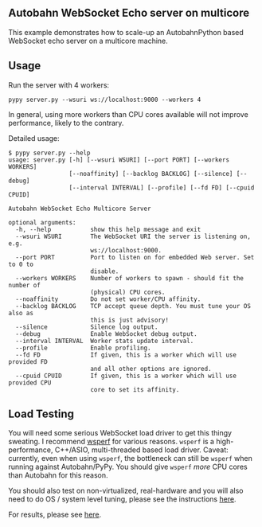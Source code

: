 ## Autobahn WebSocket Echo server on multicore

This example demonstrates how to scale-up an AutobahnPython based WebSocket echo server on a multicore machine.

## Usage

Run the server with 4 workers:

	pypy server.py --wsuri ws://localhost:9000 --workers 4

In general, using more workers than CPU cores available will not improve performance, likely to the contrary.

Detailed usage:

	$ pypy server.py --help
	usage: server.py [-h] [--wsuri WSURI] [--port PORT] [--workers WORKERS]
	                 [--noaffinity] [--backlog BACKLOG] [--silence] [--debug]
	                 [--interval INTERVAL] [--profile] [--fd FD] [--cpuid CPUID]

	Autobahn WebSocket Echo Multicore Server

	optional arguments:
	  -h, --help           show this help message and exit
	  --wsuri WSURI        The WebSocket URI the server is listening on, e.g.
	                       ws://localhost:9000.
	  --port PORT          Port to listen on for embedded Web server. Set to 0 to
	                       disable.
	  --workers WORKERS    Number of workers to spawn - should fit the number of
	                       (physical) CPU cores.
	  --noaffinity         Do not set worker/CPU affinity.
	  --backlog BACKLOG    TCP accept queue depth. You must tune your OS also as
	                       this is just advisory!
	  --silence            Silence log output.
	  --debug              Enable WebSocket debug output.
	  --interval INTERVAL  Worker stats update interval.
	  --profile            Enable profiling.
	  --fd FD              If given, this is a worker which will use provided FD
	                       and all other options are ignored.
	  --cpuid CPUID        If given, this is a worker which will use provided CPU
	                       core to set its affinity.

## Load Testing

You will need some serious WebSocket load driver to get this thingy sweating. I recommend [wsperf](https://github.com/zaphoyd/wsperf) for various reasons. `wsperf` is a high-performance, C++/ASIO, multi-threaded based load driver. Caveat: currently, even when using `wsperf`, the bottleneck can still be `wsperf` when running against Autobahn/PyPy. You should give `wsperf` *more* CPU cores than Autobahn for this reason.

You should also test on non-virtualized, real-hardware and you will also need to do OS / system level tuning, please see the instructions [here](https://github.com/oberstet/scratchbox/blob/master/python/twisted/sharedsocket/README.md).

For results, please see [here](https://github.com/oberstet/wsperf_results).
